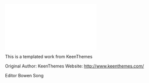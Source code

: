
 ![Alt text](webCV.pdf?raw=true "Presume")



This is a templated work from KeenThemes

Original Author: 		KeenThemes
Website: 		http://www.keenthemes.com/


Editor Bowen Song
